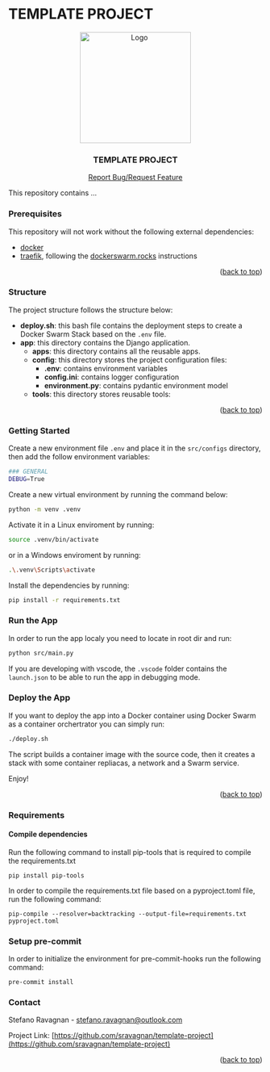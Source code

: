 # TEMPLATE PROJECT

<div align="center">
  <a href="https://www.enyr.eu/">
    <img src="" alt="Logo" width="220">
  </a>

  <h3 align="center"> TEMPLATE PROJECT</h3>

  <p align="center">
    <a href="https://github.com/sravagnan/template-project/issues">Report Bug/Request Feature</a>
  </p>
</div>

This repository contains ...

### Prerequisites

This repository will not work without the following external dependencies:

* [docker ](https://docs.docker.com/engine/install/)
* [traefik](https://traefik.io/), following the [dockerswarm.rocks](https://dockerswarm.rocks/traefik/) instructions

<p align="right">(<a href="#top">back to top</a>)</p>

### Structure

The project structure follows the structure below:

- **deploy.sh**: this bash file contains the deployment steps to create a Docker Swarm Stack based on the `.env` file.
- **app**: this directory contains the Django application.
    - **apps**: this directory contains all the reusable apps.
    - **config**: this directory stores the project configuration files:
        - **.env**: contains environment variables
        - **config.ini**: contains logger configuration
        - **environment.py**: contains pydantic environment model
    - **tools**: this directory stores reusable tools:

<p align="right">(<a href="#top">back to top</a>)</p>

### Getting Started

Create a new environment file `.env` and place it in the `src/configs` directory, then add the follow environment variables:

```sh
### GENERAL
DEBUG=True
```

Create a new virtual environment by running the command below:

```sh
python -m venv .venv
```

Activate it in a Linux enviroment by running:

```sh
source .venv/bin/activate
```

or in a Windows enviroment by running:

```sh
.\.venv\Scripts\activate
```

Install the dependencies by running:

```sh
pip install -r requirements.txt
```

### Run the App

In order to run the app localy you need to locate in root dir and run:

```sh
python src/main.py
```

If you are developing with vscode, the `.vscode` folder contains the `launch.json` to be able to run the app in debugging mode.

### Deploy the App

If you want to deploy the app into a Docker container using Docker Swarm as a container orchertrator you can simply run:

```sh
./deploy.sh
```

The script builds a container image with the source code, then it creates a stack with some container repliacas, a network and a Swarm service.

Enjoy!

<p align="right">(<a href="#top">back to top</a>)</p>

### Requirements

#### Compile dependencies

Run the following command to install pip-tools that is required to compile the requirements.txt

```shell
pip install pip-tools
```

In order to compile the requirements.txt file based on a pyproject.toml file, run the following command:

```shell
pip-compile --resolver=backtracking --output-file=requirements.txt pyproject.toml
```

### Setup pre-commit

In order to initialize the environment for pre-commit-hooks run the following command:

```shell
pre-commit install
```

### Contact

Stefano Ravagnan - stefano.ravagnan@outlook.com

Project Link: [https://github.com/sravagnan/template-project](https://github.com/sravagnan/template-project)

<p align="right">(<a href="#top">back to top</a>)</p>
